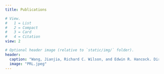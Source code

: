 ```yaml
---
title: Publications

# View.
#   1 = List
#   2 = Compact
#   3 = Card
#   4 = Citation
view: 2

# Optional header image (relative to `static/img/` folder).
header:
  caption: "Wang, Jianjia, Richard C. Wilson, and Edwin R. Hancock. Directed and undirected network evolution from Euler–Lagrange dynamics. Pattern Recognition Letters 134 (2020): 135-144."
  image: "PRL.jpeg"
---
```

